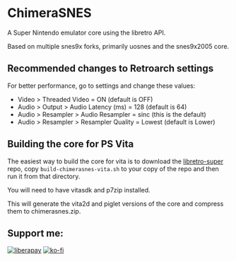 # ChimeraSNES

A Super Nintendo emulator core using the libretro API.

Based on multiple snes9x forks, primarily uosnes and the snes9x2005 core.

## Recommended changes to Retroarch settings

For better performance, go to settings and change these values:
- Video > Threaded Video = ON (default is OFF)
- Audio > Output > Audio Latency (ms) = 128 (default is 64)
- Audio > Resampler > Audio Resampler = sinc (this is the default)
- Audio > Resampler > Resampler Quality = Lowest (default is Lower)

## Building the core for PS Vita

The easiest way to build the core for vita is to download the [libretro-super](https://github.com/libretro/libretro-super) repo, copy `build-chimerasnes-vita.sh` to your copy of the repo and then run it from that directory.

You will need to have vitasdk and p7zip installed.

This will generate the vita2d and piglet versions of the core and compress them to chimerasnes.zip.

## Support me:

[![liberapay](https://liberapay.com/assets/widgets/donate.svg)](https://liberapay.com/jamsilva/donate)
[![ko-fi](https://ko-fi.com/img/githubbutton_sm.svg)](https://ko-fi.com/M4M7KJV70)
